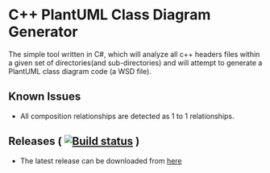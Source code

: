 # C++ PlantUML Class Diagram Generator

The simple tool written in C#, which will analyze all c++ headers files within a given set of directories(and sub-directories) and will attempt to generate a PlantUML class diagram code (a WSD file).


## Known Issues
* All composition relationships are detected as 1 to 1 relationships.

## Releases ( [![Build status](https://ci.appveyor.com/api/projects/status/pr1cgp7yokclxydy?svg=true)](https://ci.appveyor.com/project/sathukorale1379/c-plantuml-class-diagram-generator) )
* The latest release can be downloaded from [here](https://github.com/sathukorale/C-PlantUML-Class-Diagram-Generator/releases/download/1.0.60/PlantUMLCodeGeneratorGUI.exe)
